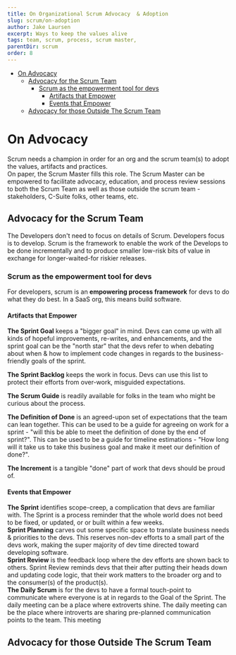 ```yaml
---
title: On Organizational Scrum Advocacy  & Adoption
slug: scrum/on-adoption
author: Jake Laursen
excerpt: Ways to keep the values alive
tags: team, scrum, process, scrum master,
parentDir: scrum
order: 8
---
```


- [On Advocacy](#on-advocacy)
  - [Advocacy for the Scrum Team](#advocacy-for-the-scrum-team)
    - [Scrum as the empowerment tool for devs](#scrum-as-the-empowerment-tool-for-devs)
      - [Artifacts that Empower](#artifacts-that-empower)
      - [Events that Empower](#events-that-empower)
  - [Advocacy for those Outside The Scrum Team](#advocacy-for-those-outside-the-scrum-team)

# On Advocacy

Scrum needs a champion in order for an org and the scrum team(s) to adopt the values, artifacts and practices.  
On paper, the Scrum Master fills this role. The Scrum Master can be empowered to facilitate advocacy, education, and process review sessions to both the Scrum Team as well as those outside the scrum team - stakeholders, C-Suite folks, other teams, etc.

## Advocacy for the Scrum Team

The Developers don't need to focus on details of Scrum. Developers focus is to develop. Scrum is the framework to enable the work of the Develops to be done incrementally and to produce smaller low-risk bits of value in exchange for longer-waited-for riskier releases.

### Scrum as the empowerment tool for devs

For developers, scrum is an **empowering process framework** for devs to do what they do best. In a SaaS org, this means build software.

#### Artifacts that Empower

**The Sprint Goal** keeps a "bigger goal" in mind. Devs can come up with all kinds of hopeful improvements, re-writes, and enhancements, and the sprint goal can be the "north star" that the devs refer to when debating about when & how to implement code changes in regards to the business-friendly goals of the sprint.

**The Sprint Backlog** keeps the work in focus. Devs can use this list to protect their efforts from over-work, misguided expectations.

**The Scrum Guide** is readily available for folks in the team who might be curious about the process.

**The Definition of Done** is an agreed-upon set of expectations that the team can lean together. This can be used to be a guide for agreeing on work for a sprint - "will this be able to meet the definition of done by the end of sprint?". This can be used to be a guide for timeline estimations - "How long will it take us to take this business goal and make it meet our definition of done?".

**The Increment** is a tangible "done" part of work that devs should be proud of.

#### Events that Empower

**The Sprint** identifies scope-creep, a complication that devs are familiar with. The Sprint is a process reminder that the whole world does not beed to be fixed, or updated, or or built within a few weeks.  
**Sprint Planning** carves out some specific space to translate business needs & priorities to the devs. This reserves non-dev efforts to a small part of the devs work, making the super majority of dev time directed toward developing software.  
**Sprint Review** is the feedback loop where the dev efforts are shown back to others. Sprint Review reminds devs that their after putting their heads down and updating code logic, that their work matters to the broader org and to the consumer(s) of the product(s).  
**The Daily Scrum** is for the devs to have a formal touch-point to communicate where everyone is at in regards to the Goal of the Sprint. The daily meeting can be a place where extroverts shine. The daily meeting can be the place where introverts are sharing pre-planned communication points to the team. This meeting

## Advocacy for those Outside The Scrum Team
